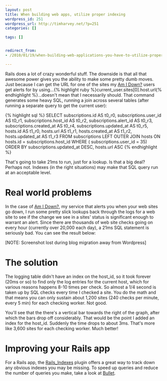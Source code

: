 ```yaml
---
layout: post
title: When building web apps, utilize proper indexing
wordpress_id: 251
wordpress_url: http://timharvey.net/?p=251
categories: []

tags: []


redirect_from:
- /2010/01/19/when-building-web-applications-you-have-to-utilize-proper-indexing/

---
```

Rails does a lot of crazy wonderful stuff. The downside is that all that awesome power gives you the ability to make some pretty dumb moves. Just because I can get the URL for one of the sites my [Am I Down?](http://www.AmIDownHQ.com/) users get alerts for by using...{% highlight ruby %}current_user.sites[0].host.url{% endhighlight %}...doesn't mean that I necessarily should. That command generates some heavy SQL, running a join across several tables (after running a separate query to get the current user):

{% highlight sql %}
SELECT subscriptions.id AS t0_r0, subscriptions.user_id AS t0_r1,
subscriptions.host_id AS t0_r2, subscriptions.alert_id AS t0_r3,
subscriptions.created_at AS t0_r4, subscriptions.updated_at AS t0_r5,
hosts.id AS t1_r0, hosts.url AS t1_r1, hosts.created_at AS t1_r2,
hosts.updated_at AS t1_r3 FROM subscriptions LEFT OUTER JOIN hosts ON
hosts.id = subscriptions.host_id WHERE ( subscriptions.user_id = 35)
ORDER BY subscriptions.updated_at DESC, hosts.url ASC
{% endhighlight %}

That's going to take 21ms to run, just for a lookup. Is that a big deal? Perhaps not. Indexes (in the right situations) may make that SQL query run at an acceptable level.

# Real world problems

In the case of [Am I Down?](http://www.AmIDownHQ.com/), my service that alerts you when your web sites go down, I run some pretty slick lookups back through the logs for a web site to see if the change we see in a sites' status is significant enough to warrant an alert. Since there are thousands of web site checks going on every hour (currently over 20,000 each day), a 21ms SQL statement is seriously bad. You can see the result below:

[NOTE: Screenshot lost during blog migration away from Wordpress]

# The solution

The logging table didn't have an index on the host_id, so it took forever (20ms or so) to find only the log entries for the current host, which for various reasons happens 8-10 times per check. So almost a 1/4 second is taken up by SQL checks every time I checked a site. You do the math and that means you can only sustain about 1,200 sites (240 checks per minute, every 5 min) for each checking worker. Not good.

You'll see that the there's a vertical bar towards the right of the graph, after which the bars drop off considerably. That would be the point I added an index for the host_id. Suddenly the time drops to about 3ms. That's more like 3,600 sites for each checking worker. Much better!

# Improving your Rails app

For a Rails app, the [Rails_Indexes](http://github.com/eladmeidar/rails_indexes) plugin offers a great way to track down any obvious indexes you may be missing. To speed up queries and reduce the number of queries you make, take a look at [Bullet](http://github.com/flyerhzm/bullet).
